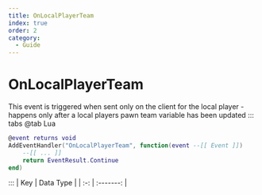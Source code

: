 ```yaml
---
title: OnLocalPlayerTeam
index: true
order: 2
category:
  - Guide
---
```


# OnLocalPlayerTeam
This event is triggered when sent only on the client for the local player - happens only after a local players pawn team variable has been updated
::: tabs
@tab Lua
```lua
@event returns void
AddEventHandler("OnLocalPlayerTeam", function(event --[[ Event ]])
    --[[ ... ]]
    return EventResult.Continue
end)
```

:::
| Key | Data Type |
| :-: | :-------: |